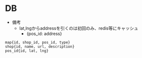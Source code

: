 

# DB

* 備考
    * lat,lngからaddressを引くのは初回のみ、redis等にキャッシュ
        * {pos_id: address}

```
map{id, shop_id, pos_id, type}
shop{id, name, url, description}
pos_id{id, lat, lng}
```

